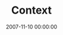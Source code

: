 ---
layout: series
series: "Context"
permalink: "/context/"
title: Context
date: 2007-11-10 00:00:00
endDate: 2007-11-24 00:00:00
description: "If you've been around here for more than five minutes or so, you might come to the conclusion that Crossroads is a pretty unusual place. But there's a method to our madness. That's why we're spending three weeks talking context for who we are, what we believe and why we do what we do. We hope to inform, inspire, answer some common questions and maybe even provoke some new ones. Stay tuned."
src: "http://s3.amazonaws.com/crossroads-media/images/legacy/content/Contextgraphic.jpg"
---